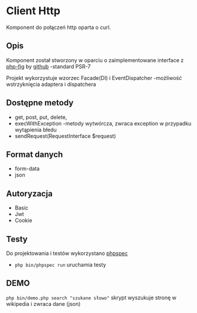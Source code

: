 Client Http
=================

Komponent do połączeń http oparta o curl.

Opis
-------

Komponent został stworzony w oparciu o zaimplementowane interface z [php-fig][1] by [github][2]
-standard PSR-7

Projekt wykorzystuje wzorzec Facade(DI) i EventDispatcher
-możliwość wstrzyknięcia adaptera i dispatchera

Dostępne metody
---------------

- get, post, put, delete, 
- execWithException -metody wytwórcza, zwraca exception w przypadku wytąpienia błedu
- sendRequest(RequestInterface $request)


Format danych
----------

* form-data
* json

Autoryzacja
----------

* Basic
* Jwt
* Cookie

Testy
------
Do projektowania i testów wykorzystano [phpspec][3]

* `php bin/phpspec run` uruchamia testy



DEMO
-------

`php bin/demo.php search "szukane słowo"` skrypt wyszukuje stronę w wikipedia i zwraca dane (json)

[1]: https://www.php-fig.org/psr/psr-7/
[2]: https://github.com/php-fig/http-message
[3]: http://phpspec.net/en/stable/